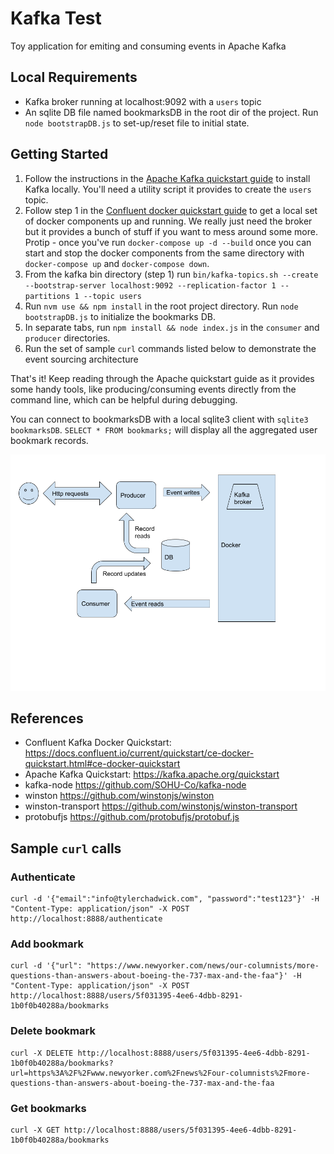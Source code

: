 # Kafka Test

Toy application for emiting and consuming events in Apache Kafka

## Local Requirements
* Kafka broker running at localhost:9092 with a `users` topic
* An sqlite DB file named bookmarksDB in the root dir of the project. Run `node bootstrapDB.js` to set-up/reset file to initial state.

## Getting Started

1. Follow the instructions in the [Apache Kafka quickstart guide](https://kafka.apache.org/quickstart) to install Kafka locally.
You'll need a utility script it provides to create the `users` topic.
2. Follow step 1 in the [Confluent docker quickstart guide](https://docs.confluent.io/current/quickstart/ce-docker-quickstart.html#ce-docker-quickstart)
to get a local set of docker components up and running. We really just need the broker but it provides a bunch of stuff if you want
to mess around some more. Protip - once you've run `docker-compose up -d --build` once you can start and stop the docker components
from the same directory with `docker-compose up` and `docker-compose down`.
3. From the kafka bin directory (step 1) run `bin/kafka-topics.sh --create --bootstrap-server localhost:9092 --replication-factor 1 --partitions 1 --topic users`
4. Run `nvm use && npm install` in the root project directory. Run `node bootstrapDB.js` to initialize the bookmarks DB.
5. In separate tabs, run `npm install && node index.js` in the `consumer` and `producer` directories.
6. Run the set of sample `curl` commands listed below to demonstrate the event sourcing architecture

That's it! Keep reading through the Apache quickstart guide as it provides some handy tools, like producing/consuming events directly
from the command line, which can be helpful during debugging.

You can connect to bookmarksDB with a local sqlite3 client with `sqlite3 bookmarksDB`. `SELECT * FROM bookmarks;` will display
all the aggregated user bookmark records.

![application architecture diagram](https://raw.githubusercontent.com/chadwickthebold/kafka-test/master/kafka_test_diagram.png)

## References

* Confluent Kafka Docker Quickstart: https://docs.confluent.io/current/quickstart/ce-docker-quickstart.html#ce-docker-quickstart
* Apache Kafka Quickstart: https://kafka.apache.org/quickstart
* kafka-node https://github.com/SOHU-Co/kafka-node
* winston https://github.com/winstonjs/winston
* winston-transport https://github.com/winstonjs/winston-transport
* protobufjs https://github.com/protobufjs/protobuf.js

## Sample `curl` calls

### Authenticate
```
curl -d '{"email":"info@tylerchadwick.com", "password":"test123"}' -H "Content-Type: application/json" -X POST http://localhost:8888/authenticate
```

### Add bookmark
```
curl -d '{"url": "https://www.newyorker.com/news/our-columnists/more-questions-than-answers-about-boeing-the-737-max-and-the-faa"}' -H "Content-Type: application/json" -X POST http://localhost:8888/users/5f031395-4ee6-4dbb-8291-1b0f0b40288a/bookmarks
```

### Delete bookmark
```
curl -X DELETE http://localhost:8888/users/5f031395-4ee6-4dbb-8291-1b0f0b40288a/bookmarks?url=https%3A%2F%2Fwww.newyorker.com%2Fnews%2Four-columnists%2Fmore-questions-than-answers-about-boeing-the-737-max-and-the-faa
```

### Get bookmarks
```
curl -X GET http://localhost:8888/users/5f031395-4ee6-4dbb-8291-1b0f0b40288a/bookmarks
```

